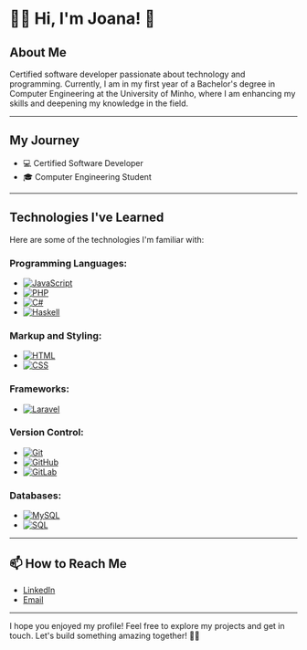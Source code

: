 # 👩‍💻 Hi, I'm Joana! 👋

## About Me

Certified software developer passionate about technology and programming. Currently, I am in my first year of a Bachelor's degree in Computer Engineering at the University of Minho, where I am enhancing my skills and deepening my knowledge in the field.

---

## My Journey

- 💻 Certified Software Developer  
- 🎓 Computer Engineering Student  

---

## Technologies I've Learned

Here are some of the technologies I'm familiar with:

### Programming Languages:
- [![JavaScript](https://img.shields.io/badge/-JavaScript-yellow?logo=javascript&logoColor=white)](https://developer.mozilla.org/en-US/docs/Web/JavaScript)
- [![PHP](https://img.shields.io/badge/-PHP-blue?logo=php&logoColor=white)](https://www.php.net/)
- [![C#](https://img.shields.io/badge/-C%23-purple?logo=csharp&logoColor=white)](https://learn.microsoft.com/en-us/dotnet/csharp/)
- [![Haskell](https://img.shields.io/badge/-Haskell-purple?logo=haskell&logoColor=white)](https://www.haskell.org/)

### Markup and Styling:
- [![HTML](https://img.shields.io/badge/-HTML-orange?logo=html5&logoColor=white)](https://developer.mozilla.org/en-US/docs/Web/HTML)
- [![CSS](https://img.shields.io/badge/-CSS-blueviolet?logo=css3&logoColor=white)](https://developer.mozilla.org/en-US/docs/Web/CSS)

### Frameworks:
- [![Laravel](https://img.shields.io/badge/-Laravel-red?logo=laravel&logoColor=white)](https://laravel.com/)

### Version Control:
- [![Git](https://img.shields.io/badge/-Git-lightgrey?logo=git&logoColor=white)](https://git-scm.com/)
- [![GitHub](https://img.shields.io/badge/-GitHub-brightgreen?logo=github&logoColor=white)](https://github.com/)
- [![GitLab](https://img.shields.io/badge/-GitLab-orange?logo=gitlab&logoColor=white)](https://gitlab.com/)

### Databases:
- [![MySQL](https://img.shields.io/badge/-MySQL-blue?logo=mysql&logoColor=white)](https://www.mysql.com/)
- [![SQL](https://img.shields.io/badge/-SQL-lightgrey?logo=microsoft-sql-server&logoColor=white)](https://www.microsoft.com/en-us/sql-server/)

---

## 📫 How to Reach Me

- [LinkedIn](www.linkedin.com/in/joana-cardoso-dv)  
- [Email](mailto:j.pires.cardoso1999@gmail.com)  

---

I hope you enjoyed my profile! Feel free to explore my projects and get in touch. Let's build something amazing together! 🚀✨
